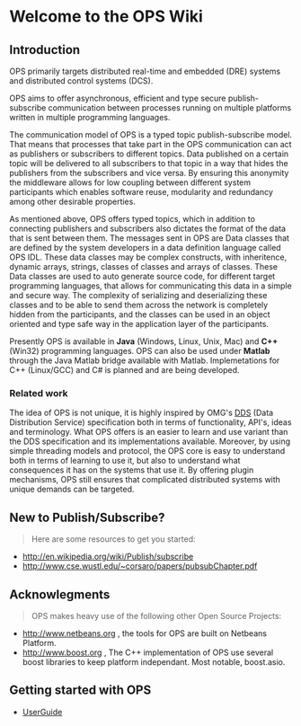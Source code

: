 # Welcome to the OPS Wiki #

## Introduction ##

OPS primarily targets distributed real-time and embedded (DRE) systems and distributed control systems (DCS).

OPS aims to offer asynchronous, efficient and type secure publish-subscribe communication between processes running on multiple platforms written in multiple programming languages.

The communication model of OPS is a typed topic publish-subscribe model. That means that processes that take part in the OPS communication can act as publishers or subscribers to different topics. Data published on a certain topic will be delivered to all subscribers to that topic in a way that hides the publishers from the subscribers and vice versa. By ensuring this anonymity the middleware allows for low coupling between different system participants which enables software reuse, modularity and redundancy among other desirable properties.

As mentioned above, OPS offers typed topics, which in addition to connecting publishers and subscribers also dictates the format of the data that is sent between them. The messages sent in OPS are Data classes that are defined by the system developers in a data definition language called OPS IDL. These data classes may be complex constructs, with inheritence, dynamic arrays, strings, classes of classes and arrays of classes. These Data classes are used to auto generate source code, for different target programming languages, that allows for communicating this data in a simple and secure way. The complexity of serializing and deserializing these classes and to be able to send them across the network is completely hidden from the participants, and the classes can be used in an object oriented and type safe way in the application layer of the participants.

Presently OPS is available in **Java** (Windows, Linux, Unix, Mac) and **C++** (Win32) programming languages. OPS can also be used under **Matlab** through the Java Matlab bridge available with Matlab. Implemetations for C++ (Linux/GCC) and C# is planned and are being developed.

### Related work ###
The idea of OPS is not unique, it is highly inspired by OMG's [DDS](http://portals.omg.org/dds) (Data Distribution Service) specification both in terms of functionality, API's, ideas and terminology. What OPS offers is an easier to learn and use variant than the DDS specification and its implementations available. Moreover, by using simple threading models and protocol, the OPS core is easy to understand both in terms of learning to use it, but also to understand what consequences it has on the systems that use it. By offering plugin mechanisms, OPS still ensures that complicated distributed systems with unique demands can be targeted.


## New to Publish/Subscribe? ##
> Here are some resources to get you started:
  * http://en.wikipedia.org/wiki/Publish/subscribe
  * http://www.cse.wustl.edu/~corsaro/papers/pubsubChapter.pdf

## Acknowlegments ##
> OPS makes heavy use of the following other Open Source Projects:
  * http://www.netbeans.org , the tools for OPS are built on Netbeans Platform.
  * http://www.boost.org , The C++ implementation of OPS use several boost libraries to keep platform independant. Most notable, boost.asio.

## Getting started with OPS ##
  * [UserGuide](UserGuide.md)